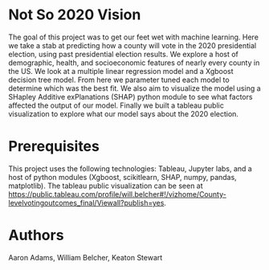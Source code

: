 # Not So 2020 Vision
The goal of this project was to get our feet wet with machine learning. Here we take a stab at predicting how a county will vote in the 2020 presidential election, using past presidential election results. We explore a host of demographic, health, and socioeconomic features of nearly every county in the US. We look at a multiple linear regression model and a Xgboost decision tree model. From here we parameter tuned each model to determine which was the best fit. We also aim to visualize the model using a SHapley Additive exPlanations (SHAP) python module to see what factors affected the output of our model. Finally we built a tableau public visualization to explore what our model says about the 2020 election.

# Prerequisites
This project uses the following technologies: Tableau, Jupyter labs, and a host of python modules (Xgboost, scikitlearn, SHAP, numpy, pandas, matplotlib). The tableau public visualization can be seen at https://public.tableau.com/profile/will.belcher#!/vizhome/County-levelvotingoutcomes_final/Viewall?publish=yes. 

# Authors
Aaron Adams, William Belcher, Keaton Stewart
